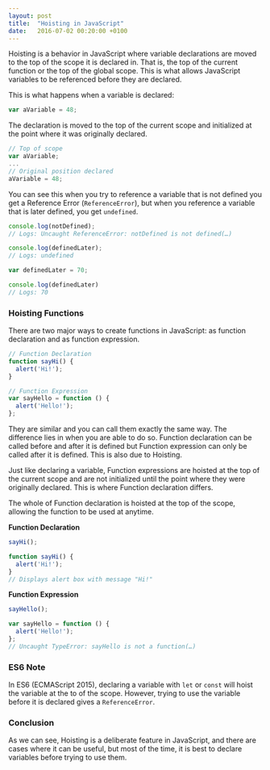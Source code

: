 ```yaml
---
layout: post
title:  "Hoisting in JavaScript"
date:   2016-07-02 00:20:00 +0100
---
```


Hoisting is a behavior in JavaScript where variable declarations are moved to the top of the scope it is declared in. That is, the top of the current function or the top of the global scope. This is what allows JavaScript variables to be referenced before they are declared.

This is what happens when a variable is declared:

```javascript
var aVariable = 48;
```

The declaration is moved to the top of the current scope and initialized at the point where it was originally declared.

```javascript
// Top of scope
var aVariable;
...
// Original position declared
aVariable = 48;
```

You can see this when you try to reference a variable that is not defined you get a Reference Error (`ReferenceError`), but when you reference a variable that is later defined, you get `undefined`.

```javascript
console.log(notDefined);
// Logs: Uncaught ReferenceError: notDefined is not defined(…)

console.log(definedLater);
// Logs: undefined

var definedLater = 70;

console.log(definedLater)
// Logs: 70
```

### Hoisting Functions

There are two major ways to create functions in JavaScript: as function declaration and as function expression.

```javascript
// Function Declaration
function sayHi() {
  alert('Hi!');
}

// Function Expression
var sayHello = function () {
  alert('Hello!');
};
```

They are similar and you can call them exactly the same way. The difference lies in when you are able to do so. Function declaration can be called before and after it is defined but Function expression can only be called after it is defined. This is also due to Hoisting.

Just like declaring a variable, Function expressions are hoisted at the top of the current scope and are not initialized until the point where they were originally declared. This is where Function declaration differs.

The whole of Function declaration is hoisted at the top of the scope, allowing the function to be used at anytime.


**Function Declaration**

```javascript
sayHi();

function sayHi() {
  alert('Hi!');
}
// Displays alert box with message "Hi!"
```

**Function Expression**

```javascript
sayHello();

var sayHello = function () {
  alert('Hello!');
};
// Uncaught TypeError: sayHello is not a function(…)
```

### ES6 Note
In ES6 (ECMAScript 2015), declaring a variable with `let` or `const` will hoist the variable at the to of the scope. However, trying to use the variable before it is declared gives a `ReferenceError`.

### Conclusion
As we can see, Hoisting is a deliberate feature in JavaScript, and there are cases where it can be useful, but most of the time, it is best to declare variables before trying to use them.
